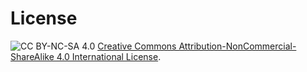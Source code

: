 # License 

![CC BY-NC-SA 4.0][cc_logo] 
[Creative Commons Attribution-NonCommercial-ShareAlike 4.0 International License][cc_link].<Paste>

[cc_logo]: https://i.creativecommons.org/l/by-nc-sa/4.0/80x15.png
[cc_link]: http://creativecommons.org/licenses/by-nc-sa/4.0/<Paste>
